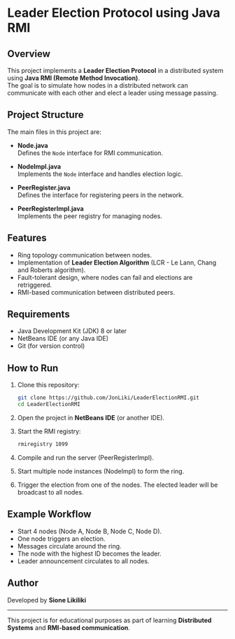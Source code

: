 # Leader Election Protocol using Java RMI

## Overview
This project implements a **Leader Election Protocol** in a distributed system using **Java RMI (Remote Method Invocation)**.  
The goal is to simulate how nodes in a distributed network can communicate with each other and elect a leader using message passing.

## Project Structure
The main files in this project are:

- **Node.java**  
  Defines the `Node` interface for RMI communication.

- **NodeImpl.java**  
  Implements the `Node` interface and handles election logic.

- **PeerRegister.java**  
  Defines the interface for registering peers in the network.

- **PeerRegisterImpl.java**  
  Implements the peer registry for managing nodes.

## Features
- Ring topology communication between nodes.
- Implementation of **Leader Election Algorithm** (LCR - Le Lann, Chang and Roberts algorithm).
- Fault-tolerant design, where nodes can fail and elections are retriggered.
- RMI-based communication between distributed peers.

## Requirements
- Java Development Kit (JDK) 8 or later
- NetBeans IDE (or any Java IDE)
- Git (for version control)

## How to Run
1. Clone this repository:
   ```bash
   git clone https://github.com/JonLiki/LeaderElectionRMI.git
   cd LeaderElectionRMI
   ```

2. Open the project in **NetBeans IDE** (or another IDE).

3. Start the RMI registry:
   ```bash
   rmiregistry 1099
   ```

4. Compile and run the server (PeerRegisterImpl).

5. Start multiple node instances (NodeImpl) to form the ring.

6. Trigger the election from one of the nodes. The elected leader will be broadcast to all nodes.

## Example Workflow
- Start 4 nodes (Node A, Node B, Node C, Node D).
- One node triggers an election.
- Messages circulate around the ring.
- The node with the highest ID becomes the leader.
- Leader announcement circulates to all nodes.

## Author
Developed by **Sione Likiliki**  

---
This project is for educational purposes as part of learning **Distributed Systems** and **RMI-based communication**.
